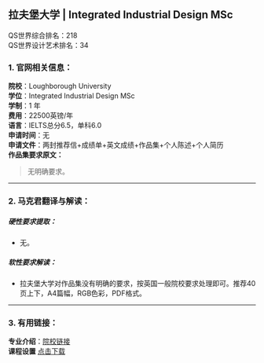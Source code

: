 ## 拉夫堡大学 | Integrated Industrial Design MSc

QS世界综合排名：218  
QS世界设计艺术排名：34

### 1. 官网相关信息：

**院校**：Loughborough University  
**学位**：Integrated Industrial Design MSc  
**学制**：1 年  
**费用**：22500英镑/年  
**语言**：IELTS总分6.5，单科6.0  
**申请时间**：无  
**申请文件**：两封推荐信+成绩单+英文成绩+作品集+个人陈述+个人简历  
**作品集要求原文：**   

> 无明确要求。



---


### 2. 马克君翻译与解读：

##### 硬性要求提取：
- 无。

##### 软性要求解读：
- 拉夫堡大学对作品集没有明确的要求，按英国一般院校要求处理即可。推荐40页上下，A4篇幅，RGB色彩，PDF格式。


---


### 3. 有用链接：

**专业介绍**：[院校链接](http://www.lboro.ac.uk/study/postgraduate/masters-degrees/a-z/integrated-industrial-design/)  
**课程设置** [点击下载](https://www.lboro.ac.uk/study/postgraduate/masters-degrees/a-z/integrated-industrial-design/#modules_semester_1)
